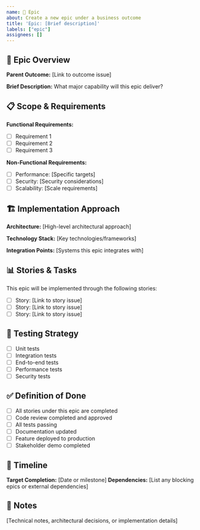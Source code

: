 ```yaml
---
name: 🚀 Epic
about: Create a new epic under a business outcome
title: 'Epic: [Brief description]'
labels: ["epic"]
assignees: []
---
```


## 🎯 Epic Overview

**Parent Outcome:** [Link to outcome issue]

**Brief Description:** What major capability will this epic deliver?

## 📋 Scope & Requirements

**Functional Requirements:**
- [ ] Requirement 1
- [ ] Requirement 2
- [ ] Requirement 3

**Non-Functional Requirements:**
- [ ] Performance: [Specific targets]
- [ ] Security: [Security considerations]
- [ ] Scalability: [Scale requirements]

## 🏗️ Implementation Approach

**Architecture:** [High-level architectural approach]

**Technology Stack:** [Key technologies/frameworks]

**Integration Points:** [Systems this epic integrates with]

## 📊 Stories & Tasks

This epic will be implemented through the following stories:

- [ ] Story: [Link to story issue]
- [ ] Story: [Link to story issue]
- [ ] Story: [Link to story issue]

## 🧪 Testing Strategy

- [ ] Unit tests
- [ ] Integration tests
- [ ] End-to-end tests
- [ ] Performance tests
- [ ] Security tests

## ✅ Definition of Done

- [ ] All stories under this epic are completed
- [ ] Code review completed and approved
- [ ] All tests passing
- [ ] Documentation updated
- [ ] Feature deployed to production
- [ ] Stakeholder demo completed

## 📅 Timeline

**Target Completion:** [Date or milestone]
**Dependencies:** [List any blocking epics or external dependencies]

## 📝 Notes

[Technical notes, architectural decisions, or implementation details]
